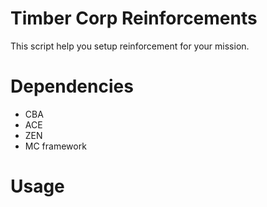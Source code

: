 # Timber Corp Reinforcements

This script help you setup reinforcement for your mission.

# Dependencies

- CBA
- ACE
- ZEN
- MC framework

# Usage